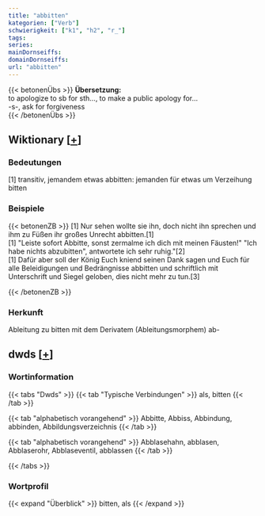 ```yaml
---
title: "abbitten"
kategorien: ["Verb"]
schwierigkeit: ["k1", "h2", "r_"]
tags:
series:
mainDornseiffs:
domainDornseiffs:
url: "abbitten"
---
```


{{< betonenÜbs >}}
**Übersetzung:**  
to apologize to sb for sth..., to make a public apology for...  
-s-, ask for forgiveness  
{{< /betonenÜbs >}}

## Wiktionary [[+](https://de.wiktionary.org/wiki/abbitten)]

### Bedeutungen
[1] transitiv, jemandem etwas abbitten: jemanden für etwas um Verzeihung bitten  

### Beispiele
{{< betonenZB >}}
[1] Nur sehen wollte sie ihn, doch nicht ihn sprechen und ihm zu Füßen ihr großes Unrecht abbitten.[1]  
[1] "Leiste sofort Abbitte, sonst zermalme ich dich mit meinen Fäusten!" "Ich habe nichts abzubitten", antwortete ich sehr ruhig."[2]  
[1] Dafür aber soll der König Euch kniend seinen Dank sagen und Euch für alle Beleidigungen und Bedrängnisse abbitten und schriftlich mit Unterschrift und Siegel geloben, dies nicht mehr zu tun.[3]  

{{< /betonenZB >}}
### Herkunft
Ableitung zu bitten mit dem Derivatem (Ableitungsmorphem) ab-  



## dwds [[+](https://www.dwds.de/wb/abbitten)]

### Wortinformation
{{< tabs "Dwds" >}}
{{< tab "Typische Verbindungen" >}}
als, bitten
{{< /tab >}}

{{< tab "alphabetisch vorangehend" >}}
Abbitte, Abbiss, Abbindung, abbinden, Abbildungsverzeichnis
{{< /tab >}}

{{< tab "alphabetisch vorangehend" >}}
Abblasehahn, abblasen, Abblaserohr, Abblaseventil, abblassen
{{< /tab >}}

{{< /tabs >}}

### Wortprofil
{{< expand "Überblick" >}} bitten, als {{< /expand >}}

